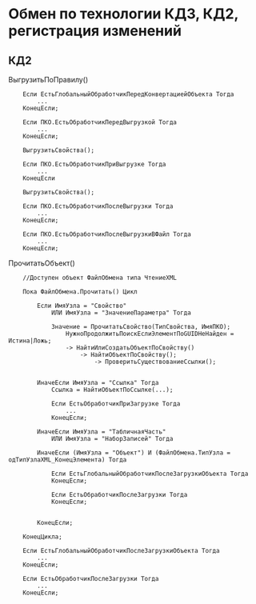 # Обмен по технологии КД3, КД2, регистрация изменений

## КД2

ВыгрузитьПоПравилу()
	
		Если ЕстьГлобальныйОбработчикПередКонвертациейОбъекта Тогда
			...
		КонецЕсли;

		Если ПКО.ЕстьОбработчикПередВыгрузкой Тогда
			...
		КонецЕсли;

		ВыгрузитьСвойства();

		Если ПКО.ЕстьОбработчикПриВыгрузке Тогда
			...
		КонецЕсли

		ВыгрузитьСвойства();

		Если ПКО.ЕстьОбработчикПослеВыгрузки Тогда
			...
		КонецЕсли;

		Если ПКО.ЕстьОбработчикПослеВыгрузкиВФайл Тогда
			...
		КонецЕсли;

ПрочитатьОбъект()

		//Доступен объект ФайлОбмена типа ЧтениеXML

		Пока ФайлОбмена.Прочитать() Цикл

			Если ИмяУзла = "Свойство"
				ИЛИ ИмяУзла = "ЗначениеПараметра" Тогда

				Значение = ПрочитатьСвойство(ТипСвойства, ИмяПКО);
					НужноПродолжитьПоискЕслиЭлементПоGUIDНеНайден = Истина|Ложь;
					-> НайтиИлиСоздатьОбъектПоСвойству()
						-> НайтиОбъектПоСвойству();
							-> ПроверитьСуществованиеСсылки();
			
			
			ИначеЕсли ИмяУзла = "Ссылка" Тогда
				Ссылка = НайтиОбъектПоСсылке(...);

				Если ЕстьОбработчикПриЗагрузке Тогда
					...
				КонецЕсли;

			ИначеЕсли ИмяУзла = "ТабличнаяЧасть"
				ИЛИ ИмяУзла = "НаборЗаписей" Тогда

			ИначеЕсли (ИмяУзла = "Объект") И (ФайлОбмена.ТипУзла = одТипУзлаXML_КонецЭлемента) Тогда

				Если ЕстьГлобальныйОбработчикПослеЗагрузкиОбъекта Тогда
				КонецЕсли;

				Если ЕстьОбработчикПослеЗагрузки Тогда
				КонецЕсли;


			КонецЕсли;

		КонецЦикла;

		Если ЕстьГлобальныйОбработчикПослеЗагрузкиОбъекта Тогда 
			...
		КонецЕсли;

		Если ЕстьОбработчикПослеЗагрузки Тогда
			...
		КонецЕсли;

